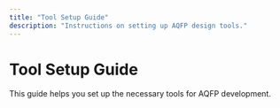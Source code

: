 ```yaml
---
title: "Tool Setup Guide"
description: "Instructions on setting up AQFP design tools."
---
```


# Tool Setup Guide

This guide helps you set up the necessary tools for AQFP development.